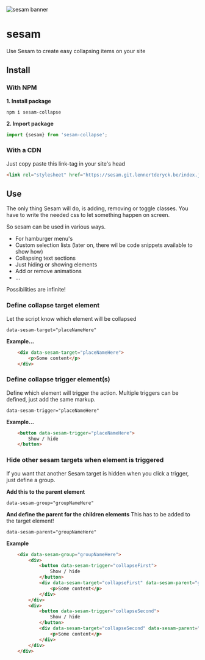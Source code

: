 ![sesam banner](https://res.cloudinary.com/lennertderyck/image/upload/v1585256935/BANNER_SESAM_za3b6v.svg)

# sesam
Use Sesam to create easy collapsing items on your site

## Install
### With NPM

**1. Install package**

`npm i sesam-collapse`

**2. Import package**

```javascript
import {sesam} from 'sesam-collapse';
```

### With a CDN
Just copy paste this link-tag in your site's head
```html
<link rel="stylesheet" href="https://sesam.git.lennertderyck.be/index.js">
```

## Use
The only thing Sesam will do, is adding, removing or toggle classes. You have to write the needed css to let something happen on screen.

So sesam can be used in various ways.
- For hamburger menu's
- Custom selection lists (later on, there wil be code snippets available to show how)
- Collapsing text sections
- Just hiding or showing elements
- Add or remove animations
- ...

Possibilities are infinite!

### Define collapse target element
Let the script know which element will be collapsed

`data-sesam-target="placeNameHere"`

**Example...**

```html
    <div data-sesam-target="placeNameHere">
        <p>Some content</p>
    </div>
```

### Define collapse trigger element(s)
Define which element will trigger the action. Multiple triggers can be defined, just add the same markup.

`data-sesam-trigger="placeNameHere"`

**Example...**

```html
    <button data-sesam-trigger="placeNameHere">
        Show / hide
    </button>
```

### Hide other sesam targets when element is triggered
If you want that another Sesam target is hidden when you click a trigger, just define a group.

**Add this to the parent element**

`data-sesam-group="groupNameHere"`

**And define the parent for the children elements**
This has to be added to the target element!

`data-sesam-parent="groupNameHere"`

**Example**

```html
    <div data-sesam-group="groupNameHere">
        <div>
            <button data-sesam-trigger="collapseFirst">
                Show / hide
            </button>
            <div data-sesam-target="collapseFirst" data-sesam-parent="groupNameHere">
                <p>Some content</p>
            </div>
        </div>
        <div>
            <button data-sesam-trigger="collapseSecond">
                Show / hide
            </button>
            <div data-sesam-target="collapseSecond" data-sesam-parent="groupNameHere">
                <p>Some content</p>
            </div>
        </div>
    </div>
```



<!-- [I'll npm](#install-npm)
[I'll use a <link> (CDN)](#install-cdn) -->

